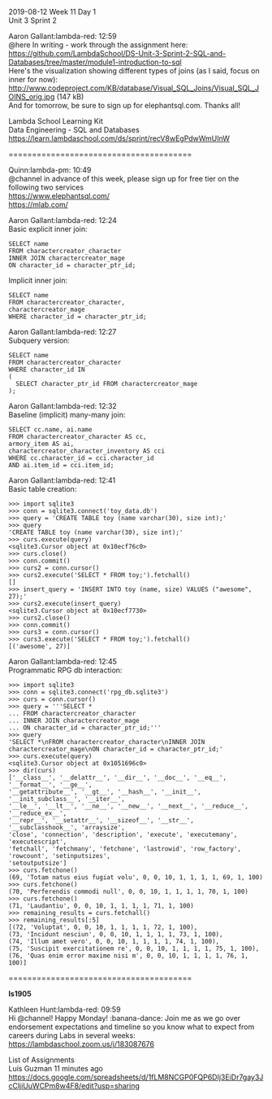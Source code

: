 
2019-08-12 Week 11 Day 1      
Unit 3 Sprint 2

Aaron Gallant:lambda-red: 12:59  
@here In writing - work through the assignment here:   
https://github.com/LambdaSchool/DS-Unit-3-Sprint-2-SQL-and-Databases/tree/master/module1-introduction-to-sql  
Here's the visualization showing different types of joins (as I said, focus on inner for now):   http://www.codeproject.com/KB/database/Visual_SQL_Joins/Visual_SQL_JOINS_orig.jpg (147 kB)  
And for tomorrow, be sure to sign up for elephantsql.com. Thanks all!  

Lambda School Learning Kit  
Data Engineering - SQL and Databases  
https://learn.lambdaschool.com/ds/sprint/recV8wEgPdwWmUInW

=======================================  

Quinn:lambda-pm: 10:49   
@channel in advance of this week, please sign up for free tier on the following two services  
https://www.elephantsql.com/  
https://mlab.com/  

Aaron Gallant:lambda-red: 12:24  
Basic explicit inner join:  
```
SELECT name
FROM charactercreator_character
INNER JOIN charactercreator_mage
ON character_id = character_ptr_id;
```
Implicit inner join:  
```
SELECT name
FROM charactercreator_character,
charactercreator_mage
WHERE character_id = character_ptr_id;
```

Aaron Gallant:lambda-red: 12:27   
Subquery version:  
```
SELECT name
FROM charactercreator_character
WHERE character_id IN
(
  SELECT character_ptr_id FROM charactercreator_mage
);
```

Aaron Gallant:lambda-red: 12:32  
Baseline (implicit) many-many join:  
```
SELECT cc.name, ai.name
FROM charactercreator_character AS cc,
armory_item AS ai,
charactercreator_character_inventory AS cci
WHERE cc.character_id = cci.character_id
AND ai.item_id = cci.item_id;
```

Aaron Gallant:lambda-red: 12:41  
Basic table creation:  
```
>>> import sqlite3
>>> conn = sqlite3.connect('toy_data.db')
>>> query = 'CREATE TABLE toy (name varchar(30), size int);'
>>> query
'CREATE TABLE toy (name varchar(30), size int);'
>>> curs.execute(query)
<sqlite3.Cursor object at 0x10ecf76c0>
>>> curs.close()
>>> conn.commit()
>>> curs2 = conn.cursor()
>>> curs2.execute('SELECT * FROM toy;').fetchall()
[]
>>> insert_query = 'INSERT INTO toy (name, size) VALUES ("awesome", 27);'
>>> curs2.execute(insert_query)
<sqlite3.Cursor object at 0x10ecf7730>
>>> curs2.close()
>>> conn.commit()
>>> curs3 = conn.cursor()
>>> curs3.execute('SELECT * FROM toy;').fetchall()
[('awesome', 27)]
```

Aaron Gallant:lambda-red: 12:45   
Programmatic RPG db interaction:   
```
>>> import sqlite3
>>> conn = sqlite3.connect('rpg_db.sqlite3')
>>> curs = conn.cursor()
>>> query = '''SELECT *
... FROM charactercreator_character
... INNER JOIN charactercreator_mage
... ON character_id = character_ptr_id;'''
>>> query
'SELECT *\nFROM charactercreator_character\nINNER JOIN charactercreator_mage\nON character_id = character_ptr_id;'
>>> curs.execute(query)
<sqlite3.Cursor object at 0x1051696c0>
>>> dir(curs)
['__class__', '__delattr__', '__dir__', '__doc__', '__eq__', '__format__', '__ge__', 
'__getattribute__', '__gt__', '__hash__', '__init__', '__init_subclass__', '__iter__', 
'__le__', '__lt__', '__ne__', '__new__', '__next__', '__reduce__', '__reduce_ex__', 
'__repr__', '__setattr__', '__sizeof__', '__str__', '__subclasshook__', 'arraysize', 
'close', 'connection', 'description', 'execute', 'executemany', 'executescript', 
'fetchall', 'fetchmany', 'fetchone', 'lastrowid', 'row_factory', 'rowcount', 'setinputsizes',
'setoutputsize']
>>> curs.fetchone()
(69, 'Totam natus eius fugiat volu', 0, 0, 10, 1, 1, 1, 1, 69, 1, 100)
>>> curs.fetchone()
(70, 'Perferendis commodi null', 0, 0, 10, 1, 1, 1, 1, 70, 1, 100)
>>> curs.fetchone()
(71, 'Laudantiu', 0, 0, 10, 1, 1, 1, 1, 71, 1, 100)
>>> remaining_results = curs.fetchall()
>>> remaining_results[:5]
[(72, 'Voluptat', 0, 0, 10, 1, 1, 1, 1, 72, 1, 100), 
(73, 'Incidunt nesciun', 0, 0, 10, 1, 1, 1, 1, 73, 1, 100), 
(74, 'Illum amet vero', 0, 0, 10, 1, 1, 1, 1, 74, 1, 100), 
(75, 'Suscipit exercitationem re', 0, 0, 10, 1, 1, 1, 1, 75, 1, 100), 
(76, 'Quas enim error maxime nisi m', 0, 0, 10, 1, 1, 1, 1, 76, 1, 100)]
```
=======================================

**ls1905**   

Kathleen Hunt:lambda-red: 09:59  
Hi @channel! Happy Monday! :banana-dance: Join me as we go over endorsement expectations and timeline so you know what to expect from careers during Labs in several weeks: https://lambdaschool.zoom.us/j/183087676   

List of Assignments  
Luis Guzman  11 minutes ago  
https://docs.google.com/spreadsheets/d/1fLM8NCGP0FQP6DIj3EiDr7gay3JcCljiUuWCPm8w4F8/edit?usp=sharing  





